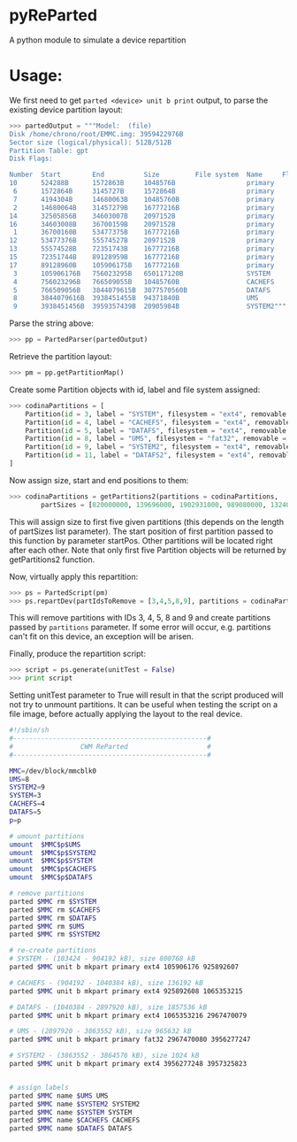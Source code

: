 # pyReParted
A python module to simulate a device repartition

# Usage:

We first need to get `parted <device> unit b print` output, to parse the existing device partition layout:
```python
>>> partedOutput = """Model:  (file)
Disk /home/chrono/root/EMMC.img: 3959422976B
Sector size (logical/physical): 512B/512B
Partition Table: gpt
Disk Flags:

Number  Start        End          Size         File system  Name     Flags
10      524288B      1572863B     1048576B                  primary
 6      1572864B     3145727B     1572864B                  primary
 7      4194304B     14680063B    10485760B                 primary
 2      14680064B    31457279B    16777216B                 primary
14      32505856B    34603007B    2097152B                  primary
16      34603008B    36700159B    2097152B                  primary
 1      36700160B    53477375B    16777216B                 primary
12      53477376B    55574527B    2097152B                  primary
13      55574528B    72351743B    16777216B                 primary
15      72351744B    89128959B    16777216B                 primary
17      89128960B    105906175B   16777216B                 primary
 3      105906176B   756023295B   650117120B                SYSTEM
 4      756023296B   766509055B   10485760B                 CACHEFS
 5      766509056B   3844079615B  3077570560B               DATAFS
 8      3844079616B  3938451455B  94371840B                 UMS
 9      3938451456B  3959357439B  20905984B                 SYSTEM2"""
 ```
 
Parse the string above:
```python
>>> pp = PartedParser(partedOutput)
```
Retrieve the partition layout:
```python
>>> pm = pp.getPartitionMap()
``` 
Create some Partition objects with id, label and file system assigned:
```python 
>>> codinaPartitions = [
	Partition(id = 3, label = "SYSTEM", filesystem = "ext4", removable = True),
	Partition(id = 4, label = "CACHEFS", filesystem = "ext4", removable = True),
	Partition(id = 5, label = "DATAFS", filesystem = "ext4", removable = True),
	Partition(id = 8, label = "UMS", filesystem = "fat32", removable = True),
	Partition(id = 9, label = "SYSTEM2", filesystem = "ext4", removable = True),
	Partition(id = 11, label = "DATAFS2", filesystem = "ext4", removable = True)
]
```
Now assign size, start and end positions to them:
```python
>>> codinaPartitions = getPartitions2(partitions = codinaPartitions, 
        partSizes = [820000000, 139696000, 1902931000, 989080000, 1324000], startPos = 105906176)
```        
This will assign size to first five given partitions (this depends on the length of partSizes list parameter).
The start position of first partition passed to this function by parameter startPos.
Other partitions will be located right after each other. Note that only first five Partition objects will be returned by getPartitions2 function.

Now, virtually apply this repartition:
```python
>>> ps = PartedScript(pm)
>>> ps.repartDev(partIdsToRemove = [3,4,5,8,9], partitions = codinaPartitions)
```

This will remove partitions with IDs 3, 4, 5, 8 and 9 and create partitions passed by `partitions` parameter.
If some error will occur, e.g. partitions can't fit on this device, an exception will be arisen.

Finally, produce the repartition script:
```python
>>> script = ps.generate(unitTest = False)
>>> print script
```

Setting unitTest parameter to True will result in that the script produced will not try to unmount partitions. 
It can be useful when testing the script on a file image, before actually applying the layout to the real device.

```bash
#!/sbin/sh
#-------------------------------------------------#
#                 CWM ReParted                    #
#-------------------------------------------------#

MMC=/dev/block/mmcblk0
UMS=8
SYSTEM2=9
SYSTEM=3
CACHEFS=4
DATAFS=5
p=p

# umount partitions
umount  $MMC$p$UMS
umount  $MMC$p$SYSTEM2
umount  $MMC$p$SYSTEM
umount  $MMC$p$CACHEFS
umount  $MMC$p$DATAFS

# remove partitions
parted $MMC rm $SYSTEM
parted $MMC rm $CACHEFS
parted $MMC rm $DATAFS
parted $MMC rm $UMS
parted $MMC rm $SYSTEM2

# re-create partitions
# SYSTEM - (103424 - 904192 kB), size 800768 kB
parted $MMC unit b mkpart primary ext4 105906176 925892607 

# CACHEFS - (904192 - 1040384 kB), size 136192 kB
parted $MMC unit b mkpart primary ext4 925892608 1065353215 

# DATAFS - (1040384 - 2897920 kB), size 1857536 kB
parted $MMC unit b mkpart primary ext4 1065353216 2967470079 

# UMS - (2897920 - 3863552 kB), size 965632 kB
parted $MMC unit b mkpart primary fat32 2967470080 3956277247 

# SYSTEM2 - (3863552 - 3864576 kB), size 1024 kB
parted $MMC unit b mkpart primary ext4 3956277248 3957325823 


# assign labels
parted $MMC name $UMS UMS
parted $MMC name $SYSTEM2 SYSTEM2
parted $MMC name $SYSTEM SYSTEM
parted $MMC name $CACHEFS CACHEFS
parted $MMC name $DATAFS DATAFS


